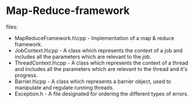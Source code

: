 # Map-Reduce-framework

files:  
  - MapReduceFramework.h\cpp - Implementation of a map & reduce framework.  
  - JobContext.h\cpp - A class which represents the context of a job and includes all the parameters which are relevant to the job.  
  - ThreadContext.h\cpp - A class which represents the context of a thread and includes all the parameters which are relevant to the thread and it's progress.  
  - Barrier.h\cpp - A class which represents a barrier object, used to manipulate and regulate running threads.  
  - Exception.h - A file designated for ordering the different types of errors.
